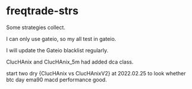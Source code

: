 # freqtrade-strs
Some strategies collect.

I can only use gateio, so my all test in gateio.

I will update the Gateio blacklist regularly.

ClucHAnix and ClucHAnix_5m had added dca class.

start two dry {ClucHAnix vs ClucHAnixV2} at 2022.02.25 to look whether btc day ema90 macd performance good.
